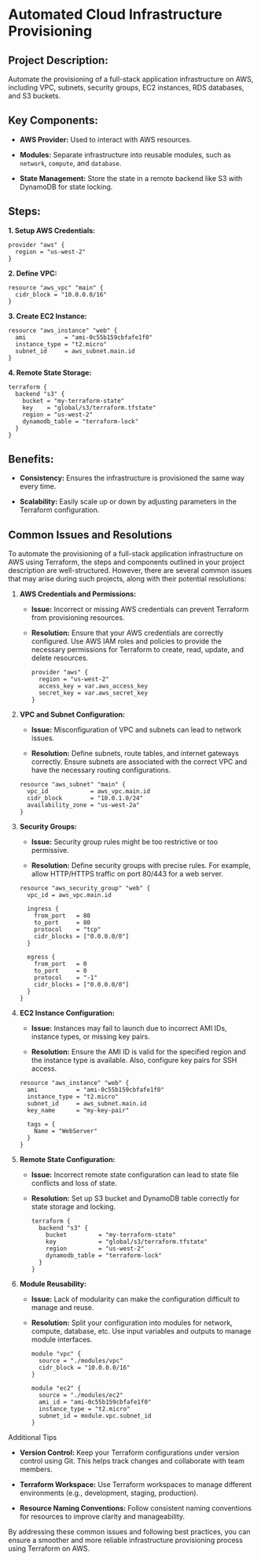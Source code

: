 <h1> Automated Cloud Infrastructure Provisioning</h1>


<h2>Project Description:</h2>

Automate the provisioning of a full-stack application infrastructure on AWS, including VPC, subnets, security groups, EC2 instances, RDS databases, and S3 buckets.


<h2>Key Components:</h2>

- **AWS Provider:** Used to interact with AWS resources.

- **Modules:** Separate infrastructure into reusable modules, such as `network`, `compute`, and `database`.

- **State Management:** Store the state in a remote backend like S3 with DynamoDB for state locking.


<h2>Steps:</h2>

**1. Setup AWS Credentials:**
   
   ```hcl
   provider "aws" {
     region = "us-west-2"
   }
   ```

**2. Define VPC:**
  
   ```hcl
   resource "aws_vpc" "main" {
     cidr_block = "10.0.0.0/16"
   }
   ```

 **3. Create EC2 Instance:**
 
   ```hcl
   resource "aws_instance" "web" {
     ami           = "ami-0c55b159cbfafe1f0"
     instance_type = "t2.micro"
     subnet_id     = aws_subnet.main.id
   }
   ```

**4. Remote State Storage:**
 
   ```hcl
   terraform {
     backend "s3" {
       bucket = "my-terraform-state"
       key    = "global/s3/terraform.tfstate"
       region = "us-west-2"
       dynamodb_table = "terraform-lock"
     }
   }
   ```


<h2>Benefits:</h2>

- **Consistency:** Ensures the infrastructure is provisioned the same way every time.

- **Scalability:** Easily scale up or down by adjusting parameters in the Terraform configuration.



<h2>Common Issues and Resolutions</h2>


To automate the provisioning of a full-stack application infrastructure on AWS using Terraform, the steps and components outlined in your project description are well-structured. 
However, there are several common issues that may arise during such projects, along with their potential resolutions:


1. **AWS Credentials and Permissions:**
   
   - **Issue:** Incorrect or missing AWS credentials can prevent Terraform from provisioning resources.
 
   - **Resolution:** Ensure that your AWS credentials are correctly configured. Use AWS IAM roles and policies to provide the necessary permissions for Terraform to create, read, update, and delete resources.


     ```hcl
     provider "aws" {
       region = "us-west-2"
       access_key = var.aws_access_key
       secret_key = var.aws_secret_key
     }
     ```


2. **VPC and Subnet Configuration:**

    - **Issue:** Misconfiguration of VPC and subnets can lead to network issues.

    - **Resolution:** Define subnets, route tables, and internet gateways correctly. Ensure subnets are associated with the correct VPC and have the necessary routing configurations.


     ```hcl
     resource "aws_subnet" "main" {
       vpc_id            = aws_vpc.main.id
       cidr_block        = "10.0.1.0/24"
       availability_zone = "us-west-2a"
     }
     ```


3. **Security Groups:**

    - **Issue:** Security group rules might be too restrictive or too permissive.

    - **Resolution:** Define security groups with precise rules. For example, allow HTTP/HTTPS traffic on port 80/443 for a web server.


     ```hcl
     resource "aws_security_group" "web" {
       vpc_id = aws_vpc.main.id

       ingress {
         from_port   = 80
         to_port     = 80
         protocol    = "tcp"
         cidr_blocks = ["0.0.0.0/0"]
       }

       egress {
         from_port   = 0
         to_port     = 0
         protocol    = "-1"
         cidr_blocks = ["0.0.0.0/0"]
       }
     }
     ```


4. **EC2 Instance Configuration:**

    - **Issue:** Instances may fail to launch due to incorrect AMI IDs, instance types, or missing key pairs.

    - **Resolution:** Ensure the AMI ID is valid for the specified region and the instance type is available. Also, configure key pairs for SSH access.


     ```hcl
     resource "aws_instance" "web" {
       ami           = "ami-0c55b159cbfafe1f0"
       instance_type = "t2.micro"
       subnet_id     = aws_subnet.main.id
       key_name      = "my-key-pair"

       tags = {
         Name = "WebServer"
       }
     }
     ```


5. **Remote State Configuration:**
 
   - **Issue:** Incorrect remote state configuration can lead to state file conflicts and loss of state.

   - **Resolution:** Set up S3 bucket and DynamoDB table correctly for state storage and locking.


     ```hcl
     terraform {
       backend "s3" {
         bucket         = "my-terraform-state"
         key            = "global/s3/terraform.tfstate"
         region         = "us-west-2"
         dynamodb_table = "terraform-lock"
       }
     }
     ```


6. **Module Reusability:**
   
   - **Issue:** Lack of modularity can make the configuration difficult to manage and reuse.
   
   - **Resolution:** Split your configuration into modules for network, compute, database, etc. Use input variables and outputs to manage module interfaces.


     ```hcl
     module "vpc" {
       source = "./modules/vpc"
       cidr_block = "10.0.0.0/16"
     }

     module "ec2" {
       source = "./modules/ec2"
       ami_id = "ami-0c55b159cbfafe1f0"
       instance_type = "t2.micro"
       subnet_id = module.vpc.subnet_id
     }
     ```


Additional Tips

- **Version Control:** Keep your Terraform configurations under version control using Git. This helps track changes and collaborate with team members.

- **Terraform Workspace:** Use Terraform workspaces to manage different environments (e.g., development, staging, production).

- **Resource Naming Conventions:** Follow consistent naming conventions for resources to improve clarity and manageability.

By addressing these common issues and following best practices, you can ensure a smoother and more reliable infrastructure provisioning process using Terraform on AWS.
